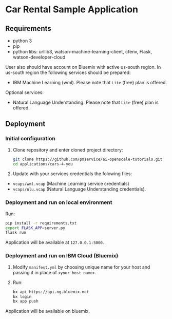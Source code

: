 # Car Rental Sample Application

## Requirements

- python 3
- pip
- python libs: urllib3, watson-machine-learning-client, cfenv, Flask, watson-developer-cloud

User also should have account on Bluemix with active us-south region. In us-south region the following services should be prepared:
- IBM Machine Learning (wml). Please note that `Lite` (free) plan is offered.

Optional services:
- Natural Language Understanding. Please note that `Lite` (free) plan is offered.

## Deployment

### Initial configuration

1. Clone repository and enter cloned project directory:

   ```bash
   git clone https://github.com/pmservice/ai-openscale-tutorials.git
   cd applications/cars-4-you
   ```

2. Update with your services credentials the folowing files:

- `vcaps/wml.vcap` (Machine Learning service credentials)
- `vcaps/nlu.vcap` (Natural Language Understanding credentials).

### Deployment and run on local environment

Run:

```bash
pip install -r requirements.txt
export FLASK_APP=server.py
flask run
```

Application will be available at `127.0.0.1:5000`.

### Deployment and run on IBM Cloud (Bluemix)

1. Modify `manifest.yml` by choosing unique name for your host and passing it in place of `<your host name>`.
2. Run:

   ```bash
   bx api https://api.ng.bluemix.net
   bx login
   bx app push
   ```

Application will be available on bluemix.
